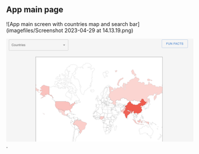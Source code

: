 
## App main page
![App main screen with countries map and search bar](imagefiles/Screenshot 2023-04-29 at 14.13.19.png)

![alt text for screen readers](/imagefiles/first.png "Text to show on mouseover").

